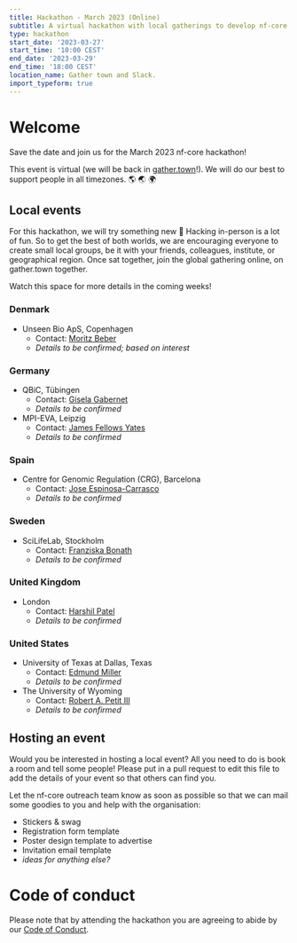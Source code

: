 ```yaml
---
title: Hackathon - March 2023 (Online)
subtitle: A virtual hackathon with local gatherings to develop nf-core together
type: hackathon
start_date: '2023-03-27'
start_time: '10:00 CEST'
end_date: '2023-03-29'
end_time: '18:00 CEST'
location_name: Gather town and Slack.
import_typeform: true
---
```


# Welcome

Save the date and join us for the March 2023 nf-core hackathon!

This event is virtual (we will be back in [gather.town](https://gather.town/)!).
We will do our best to support people in all timezones. :earth_americas: :earth_asia: :earth_africa:

## Local events

For this hackathon, we will try something new 🚀
Hacking in-person is a lot of fun. So to get the best of both worlds, we are encouraging everyone to create small local groups, be it with your friends, colleagues, institute, or geographical region.
Once sat together, join the global gathering online, on gather.town together.

Watch this space for more details in the coming weeks!

### Denmark

- Unseen Bio ApS, Copenhagen
  - Contact: [<i class="fab fa-slack"></i> Moritz Beber](https://nfcore.slack.com/team/U015PB15C5U)
  - _Details to be confirmed; based on interest_

### Germany

- QBiC, Tübingen
  - Contact: [<i class="fab fa-slack"></i> Gisela Gabernet](https://nfcore.slack.com/team/UG3J99VUK)
  - _Details to be confirmed_
- MPI-EVA, Leipzig
  - Contact: [<i class="fab fa-slack"></i> James Fellows Yates](https://nfcore.slack.com/team/UEM37TBAR)
  - _Details to be confirmed_

### Spain

- Centre for Genomic Regulation (CRG), Barcelona
  - Contact: [<i class="fab fa-slack"></i> Jose Espinosa-Carrasco](https://nfcore.slack.com/team/UT94DM516)
  - _Details to be confirmed_

### Sweden

- SciLifeLab, Stockholm
  - Contact: [<i class="fab fa-slack"></i> Franziska Bonath](https://nfcore.slack.com/team/UGP9YUCKD)
  - _Details to be confirmed_

### United Kingdom

- London
  - Contact: [<i class="fab fa-slack"></i> Harshil Patel](https://nfcore.slack.com/team/UEB97FBN3)
  - _Details to be confirmed_

### United States

- University of Texas at Dallas, Texas
  - Contact: [<i class="fab fa-slack"></i> Edmund Miller](https://nfcore.slack.com/team/UV41DBFAT)
  - _Details to be confirmed_
- The University of Wyoming
  - Contact: [<i class="fab fa-slack"></i> Robert A. Petit III](https://nfcore.slack.com/team/U01PGBF4P0R)
  - _Details to be confirmed_

## Hosting an event

Would you be interested in hosting a local event? All you need to do is book a room and tell some people!
Please put in a pull request to edit this file to add the details of your event so that others can find you.

Let the nf-core outreach team know as soon as possible so that we can mail some goodies to you and help with the organisation:

- Stickers & swag
- Registration form template
- Poster design template to advertise
- Invitation email template
- _ideas for anything else?_

<!--

# Registration

Registration is now OPEN! Please sign up [here](https://scilifelab.typeform.com/march-2022) or in the widget below.

> ~~Registration deadline for swag (🕺) is  Feburary 20th~~, the swag deadline has now passed. However the registration form for attending remains open until the event itself.

<div data-tf-widget="lZIzguMP" style="width:100%;height:700px;color:#FFFFFF;"></div>

Please check back here for more details about the event and keep an eye out on twitter and on Slack,
but in the mean time - book the dates in your calendar!

-->

# Code of conduct

Please note that by attending the hackathon you are agreeing to abide by our [Code of Conduct](https://nf-co.re/code_of_conduct).
